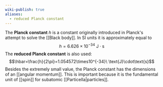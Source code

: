```yaml
---
wiki-publish: true
aliases:
  - reduced Planck constant
---
```

The **Planck constant** $h$ is a constant originally introduced in Planck's attempt to solve the [[Black body]]. In SI units it is approximately equal to
$$h=6.626\times10^{-34}\ \text{J}\cdot\text{s}$$
The **reduced Planck constant** is also used:
$$\hbar=\frac{h}{2\pi}=1.054572\times10^{-34}\ \text{J}\cdot\text{s}$$
Besides the extremely small value, the Planck constant has the dimensions of an [[angular momentum]]. This is important because it is the fundamental unit of [[spin]] for subatomic [[Particella|particles]].
